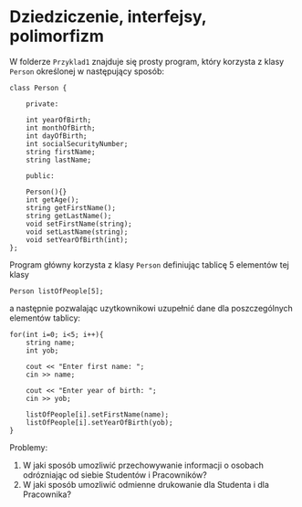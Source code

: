 # Dziedziczenie, interfejsy, polimorfizm

W folderze `Przyklad1` znajduje się prosty program, który korzysta z klasy `Person` określonej w następujący sposób:

```
class Person {

    private:
    
    int yearOfBirth;
    int monthOfBirth;
    int dayOfBirth;
    int socialSecurityNumber;
    string firstName;
    string lastName;

    public:

    Person(){}
    int getAge();
    string getFirstName();
    string getLastName();
    void setFirstName(string);
    void setLastName(string);
    void setYearOfBirth(int);
};
```

Program główny korzysta z klasy `Person` definiując tablicę 5 elementów tej klasy

```
Person listOfPeople[5];
```

a następnie pozwalając uzytkownikowi uzupełnić dane dla poszczególnych elementów tablicy:

```
for(int i=0; i<5; i++){
    string name;
    int yob;

    cout << "Enter first name: ";
    cin >> name;

    cout << "Enter year of birth: ";
    cin >> yob;

    listOfPeople[i].setFirstName(name);
    listOfPeople[i].setYearOfBirth(yob);
}
```

Problemy:
1. W jaki sposób umozliwić przechowywanie informacji o osobach odrózniając od siebie Studentów i Pracowników?
2. W jaki sposób umozliwić odmienne drukowanie dla Studenta i dla Pracownika?